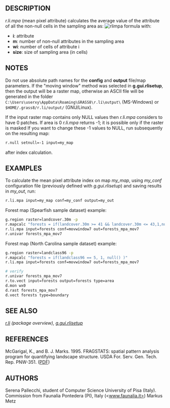 ## DESCRIPTION

*r.li.mpa* (mean pixel attribute) calculates the average value of the
attribute of all the non-null cells in the sampling area as:
![rlimpa formula](rlimpa_formula.png)
with:

- **i**: attribute
- **m**: number of non-null attributes in the sampling area
- **w<span class="small"><span class="small">i</span></span>**: number
  of cells of attribute i
- **size**: size of sampling area (in cells)

## NOTES

Do not use absolute path names for the **config** and **output**
file/map parameters. If the "moving window" method was selected in
**g.gui.rlisetup**, then the output will be a raster map, otherwise an
ASCII file will be generated in the folder
`C:\Users\userxy\AppData\Roaming\GRASS8\r.li\output\` (MS-Windows) or
`$HOME/.grass8/r.li/output/` (GNU/Linux).

If the input raster map contains only NULL values then *r.li.mpa*
considers to have 0 patches.
If area is 0 *r.li.mpa* returns -1; it is possible only if the raster is
masked
If you want to change these -1 values to NULL, run subsequently on the
resulting map:

```bash
r.null setnull=-1 input=my_map
```

after index calculation.

## EXAMPLES

To calculate the mean pixel attribute index on map *my_map*, using
*my_conf* configuration file (previously defined with *g.gui.rlisetup*)
and saving results in *my_out*, run:

```bash
r.li.mpa input=my_map conf=my_conf output=my_out
```

Forest map (Spearfish sample dataset) example:

```bash
g.region raster=landcover.30m -p
r.mapcalc "forests = if(landcover.30m >= 41 && landcover.30m <= 43,1,null())"
r.li.mpa input=forests conf=movwindow7 out=forests_mpa_mov7
r.univar forests_mpa_mov7
```

Forest map (North Carolina sample dataset) example:

```bash
g.region raster=landclass96 -p
r.mapcalc "forests = if(landclass96 == 5, 1, null() )"
r.li.mpa input=forests conf=movwindow7 out=forests_mpa_mov7

# verify
r.univar forests_mpa_mov7
r.to.vect input=forests output=forests type=area
d.mon wx0
d.rast forests_mpa_mov7
d.vect forests type=boundary
```

## SEE ALSO

*[r.li](r.li.md) (package overview),
[g.gui.rlisetup](g.gui.rlisetup.md)*

## REFERENCES

McGarigal, K., and B. J. Marks. 1995. FRAGSTATS: spatial pattern
analysis program for quantifying landscape structure. USDA For. Serv.
Gen. Tech. Rep. PNW-351. ([PDF](https://doi.org/10.2737/PNW-GTR-351))

## AUTHORS

Serena Pallecchi, student of Computer Science University of Pisa
(Italy).
Commission from Faunalia Pontedera (PI), Italy (<www.faunalia.it>)
Markus Metz
